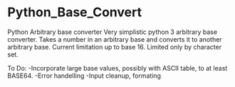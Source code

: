 # Python_Base_Convert
Python Arbitrary base converter
Very simplistic python 3 arbitrary base converter. Takes a number in an arbitrary base and converts it to another arbitrary base. Current limitation up to base 16. Limited only by character set.

To Do:
  -Incorporate large base values, possibly with ASCII table, to at least BASE64.
  -Error handelling
  -Input cleanup, formating
